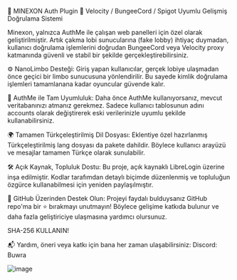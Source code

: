 🎉 MINEXON Auth Plugin
🔐 Velocity / BungeeCord / Spigot Uyumlu Gelişmiş Doğrulama Sistemi

Minexon, yalnızca AuthMe ile çalışan web panelleri için özel olarak geliştirilmiştir. Artık çakma lobi sunucularına (fake lobby) ihtiyaç duymadan, kullanıcı doğrulama işlemlerini doğrudan BungeeCord veya Velocity proxy katmanında güvenli ve stabil bir şekilde gerçekleştirebilirsiniz.

⚙️ NanoLimbo Desteği:
Giriş yapan kullanıcılar, gerçek lobiye ulaşmadan önce geçici bir limbo sunucusuna yönlendirilir. Bu sayede kimlik doğrulama işlemleri tamamlanana kadar oyuncular güvende kalır.

📁 AuthMe ile Tam Uyumluluk:
Daha önce AuthMe kullanıyorsanız, mevcut veritabanınızı atmanız gerekmez. Sadece kullanıcı tablosunun adını accounts olarak değiştirerek eski verilerinizle uyumlu şekilde kullanabilirsiniz.

🌍 Tamamen Türkçeleştirilmiş Dil Dosyası:
Eklentiye özel hazırlanmış Türkçeleştirilmiş lang dosyası da pakete dahildir. Böylece kullanıcı arayüzü ve mesajlar tamamen Türkçe olarak sunulabilir.

🛠️ Açık Kaynak, Topluluk Dostu:
Bu proje, açık kaynaklı LibreLogin üzerine inşa edilmiştir. Kodlar tarafımdan detaylı biçimde düzenlenmiş ve topluluğun özgürce kullanabilmesi için yeniden paylaşılmıştır.

📌 GitHub Üzerinden Destek Olun:
Projeyi faydalı bulduysanız GitHub repo'ma bir ⭐ bırakmayı unutmayın! Böylece gelişime katkıda bulunur ve daha fazla geliştiriciye ulaşmasına yardımcı olursunuz.

SHA-256 KULLANIN!

📬 Yardım, öneri veya katkı için bana her zaman ulaşabilirsiniz: Discord: Buwra

![image](https://github.com/user-attachments/assets/6d4d9311-ee25-4283-b779-716381f573dc)
